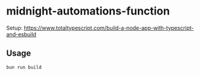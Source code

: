 # midnight-automations-function

Setup: <https://www.totaltypescript.com/build-a-node-app-with-typescript-and-esbuild>

## Usage

```sh
bun run build
```

